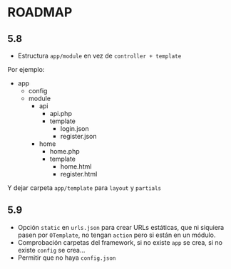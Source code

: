 ROADMAP
=======

## 5.8

* Estructura `app/module` en vez de `controller + template`

Por ejemplo:

* app
  * config
  * module
    * api
      * api.php
      * template
        * login.json
        * register.json
    * home
      * home.php
      * template
        * home.html
        * register.html

Y dejar carpeta `app/template` para `layout` y `partials`

## 5.9

* Opción `static` en `urls.json` para crear URLs estáticas, que ni siquiera pasen por `OTemplate`, no tengan `action` pero si están en un módulo.
* Comprobación carpetas del framework, si no existe `app` se crea, si no existe `config` se crea...
* Permitir que no haya `config.json`